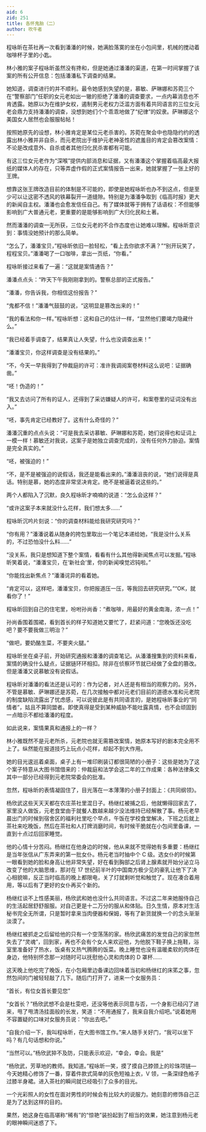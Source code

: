 ```yaml
---
aid: 6
zid: 251
title: 各怀鬼胎（二）
author: 吹牛者
---
```


程咏昕在茶社再一次看到潘潘的时候，她满脸落寞的坐在小包间里，机械的搅动着咖啡杯子里的小匙。

林小雅的案子程咏昕虽然没有搀和，但是她通过潘潘的渠道，在第一时间掌握了该案的所有公开信息：包括潘潘私下调查的结果。

她知道，调查进行的并不顺利。最令她感到失望的是，慕敏、萨琳娜和苏菀三个在“警察部门”任职的女元老如出一辙的拒绝了潘潘的调查要求，一点内幕消息也不肯透露。她原以为在维护女权，遏制男元老权力泛滥方面有着共同语言的三位女元老会鼎力支持潘潘的调查，没想到她们个个乖乖地做了“纪律”的奴隶。萨琳娜这个美国女人居然也会服服帖帖！

按照她原先的设想，林小雅肯定是某位元老杀害的。苏菀在聚会中也隐隐约约的透露出林小雅并非自杀，而元老院出于维护元老神圣性的遮羞目的肯定会篡改案情：不论是改成意外、自杀或者其他归化民杀害都有可能。

有这三位女元老作为“深喉”提供内部消息和证据，又有潘潘这个掌握着临高最大报纸的媒体人的存在，只等弄虚作假的正式案情报告一出来，她就掌握了一张上好的王牌。

想靠这张王牌改造目前的体制是不可能的，即使是她程咏昕也办不到这点，但是至少可以让这密不透风的铁幕裂开一道缝隙。特别是为潘潘争取到《临高时报》更大的新闻自主权。潘潘也会愈发信任自己。有了媒体就等于拥有了话语权：不但能够影响到广大普通元老，更重要的是能够影响到广大归化民和土著。

然而潘潘的调查一无所获，三位女元老的不合作态度也让她难以理解。程咏昕意识到：事情没她预计的那么简单。

“怎么了，潘潘宝贝，”程咏昕依旧一脸轻松，“看上去你欲求不满？”“别开玩笑了，程程宝贝。”潘潘喝了一口咖啡，拿出一页纸，“你看。”

程咏昕接过来看了一遍：“这就是案情通告？”

潘潘点点头：“昨天下午我刚刚拿到的。警察总部的正式报告。”

“潘潘，你告诉我，你相信这份报告？”

“鬼都不信！”潘潘气鼓鼓的说，“这明显是篡改出来的！”

“我的看法和你一样。”程咏昕想：这和自己的估计一样，“显然他们要竭力隐藏什么。”

“我已经着手调查了，结果真让人失望，什么也没调查出来！”

“潘潘宝贝，你这样调查是没有结果的。”

“不，今天一早我得到了仲裁庭的许可：准许我调阅案卷材料这么说吧：证据确凿。”

“呸！伪造的！”

“我又去访问了所有的证人，还得到了采访嫌疑人的许可，和案卷里的证词没有出入。”

“呸，事先肯定已经教好了。这有什么奇怪的？”

潘潘沉重的点点头说：“可是我去采访慕敏、萨琳娜和苏菀，她们说得也和证词上一模一样！慕敏还对我说，这案子是她独立调查完成的，没有任何外力胁迫。案情是完全真实的。”

“呸，被强迫的！”

“不，是不是被强迫的说假话，我还是能看出来的。”潘潘沮丧的说，“她们说得是真话。特别是慕，她的态度非常坚决肯定。绝不是被逼着说这些的。”

两个人都陷入了沉默，良久程咏昕才喃喃的说道：“怎么会这样？”

“或许这案子本来就没什么花样，我们想太多……”

程咏昕沉吟片刻说：“你的调查材料能给我研究研究吗？”

“你有用？”潘潘说着从随身的挎包里取出一个笔记本递给她，“我是没什么关系的，不过恐怕没什么料……”

“没关系，我只是想知道下整个案情，看看有什么其他得新闻焦点可以发掘。”程咏昕笑着说，“潘潘宝贝，在‘新社会’里，你的新闻嗅觉迟钝啦。”

“你能找出新焦点？”潘潘诧异的看着她。

“肯定可以，这样吧，潘潘宝贝，你把报道压一压，等我回去研究研究。”“OK，就看你了！”

程咏昕回到自己的住宅里，吩咐孙尚香：“煮咖啡，用最好的黄金南海，浓一点！”

孙尚香围着围裙，看到首长的样子知道她又要忙了，赶紧问道：“您晚饭还没吃吧？要不要我做三明治？”

“做吧，要奶酪生菜，不要夹火腿。”

程咏昕坐在桌子前，开始研究通报和潘潘的调查笔记。从潘潘搜集到的资料来看，案情的确没什么疑点，证据链环环相扣。除非在侦察环节就已经做了全盘的篡改。但是潘潘又说慕敏没有说假话。

程咏昕对潘潘的看法还是认可的：作为记者，对人还是有相当的观察力的。另外，不管是慕敏、萨琳娜还是苏菀，在几次接触中都对元老们目前的道德水准和元老院的制度缺陷流露出了忧虑感，可以说彼此是有共同语言的，是她程咏昕事业的“同情者”，姑且不算同盟者。即使真得是受到某种威胁不能吐露真情，也不会顽固到一点暗示不都给潘潘的程度。

如此说来，案情果真和通报上的一样？

林小雅既然不是元老所杀，元老院也就无需篡改案情，她原本写好的剧本完全用不上了。纵然能在报道技巧上玩点小花样，却起不到大作用。

她的目光逡巡着桌面，桌子上有一堆印刷装订都很简陋的小册子：这些是她为了这个案子特意从大图书馆借来的：仲裁庭和法学会这二年的工作成果：各种法律条文其中一部分已经得到元老院常委会的批准。

忽然，程咏昕的表情凝固住了，目光落在一本薄薄的小册子封面上：《共同纲领》。

杨欣武这些天天天都在农庄茶社里混日子。杨继红被捕之后，他就懒得回家去了，家里没人做饭，元老食堂由于就餐人数越来越少没法维持已经解散了事。杨元老早晨出门的时候到宿舍区的福利社里吃个早点，午饭在学校食堂解决，下班之后就上茶社来吃晚饭，然后在茶社和人打牌消磨时间，有时候干脆就在小包间里备课，一直到十点过后回家睡觉。

他的心情十分苦闷。杨继红在他身边的时候，他从来就不觉得她有多重要：杨继红是当年张信从广东弄来的第一批女仆。杨元老当时抽中个 C 级。选女仆的时候第一眼看到她的脸和身高让他非常失望，好在看到胸部之后肾上腺素就开始分泌立马改变了他的大脑思维，那对在 17 世纪前半叶的中国南方极少见的豪乳让他下了决心相貌嘛，反正当时临高的晚上都限电，关了灯就剩听觉和触觉了。现在凑合着用用，等以后有了更好的女仆再买个新的。

杨继红谈不上性感美丽，杨欣武和她也没什么共同语言。不过这二年来她服侍自己的生活起居舒舒服服。对自己更是十二万分的服从和体贴。日久生情，原本对生活秘书完全无所谓，只是暂时拿来当肉便器和保姆，等有了新货就换一个的念头渐渐淡漠了。

杨继红被抓走之后留给他的只有一个空荡荡的家。杨欣武痛苦的发觉自己的家忽然失去了“灵魂”，回到家，再也不会有个女人来欢迎他，为他脱下鞋子换上拖鞋，浴室里准备好了热水，饭桌有又热气腾腾的饭菜。晚上睡觉也没有温暖柔软的肉体在身边，他特别怀念那一对随时可以抚慰他心灵和肉体的 D 罩杯……

这天晚上他吃完了晚饭，在小包厢里边备课边回味着当初和杨继红的床笫之事，忽然包间的门被轻轻敲了几下。随后门打开了，进来一个女服务员：

“首长，有位女首长要见您”

“女首长？”杨欣武想不会是杜雯吧，还没等他表示同意与否，一个身影已经闪了进来，甩了甩清汤挂面般的长发，笑道：“不用通报了，我来自我介绍吧。”说着她用不容置疑的口味对女服务员说：“你出去吧。”

“自我介绍一下，我叫程咏昕，在大图书馆工作。”来人随手关好门，“我可以坐下吗？有几句话想和你说。”

“当然可以。”杨欣武猝不及防，只能表示欢迎，“幸会，幸会。我是”

“杨欣武，芳草地的教师。我知道。”程咏昕一笑，摸了摸自己脖颈上的珍珠项链―今天她精心修饰了一番，穿着件款式简单的灰色短袖上衣，V 领，一条深绿色格子过膝半身裙。进入茶社的瞬间就已经吸引了众多的目光。

一个光彩照人的女性在面对男性的时候会有比较大的说服力。她刻意的修饰自己正是为了达到这样的目的。

果然，她这身在临高堪称“稀有”的“惊艳”装扮起到了相当的效果，她注意到杨元老的眼神瞬间迷惑了下。
